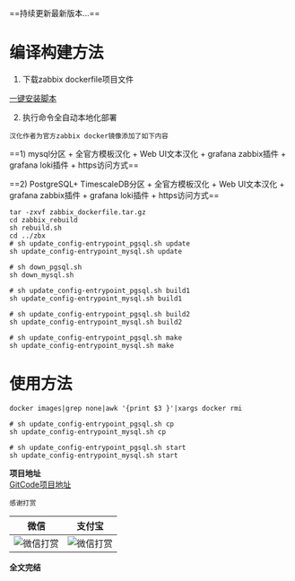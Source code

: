 ==持续更新最新版本...==

# 编译构建方法
1. 下载zabbix dockerfile项目文件

[一键安装脚本](https://gitcode.net/1284524409/zabbix/-/archive/zabbix_dockerfile/zabbix-zabbix_dockerfile.tar.gz)

2. 执行命令全自动本地化部署

`汉化作者为官方zabbix docker镜像添加了如下内容`

==1) mysql分区 + 全官方模板汉化 + Web UI文本汉化 + grafana zabbix插件 + grafana loki插件 + https访问方式==

==2) PostgreSQL+ TimescaleDB分区 + 全官方模板汉化 + Web UI文本汉化 + grafana zabbix插件 + grafana loki插件 + https访问方式==

```shell
tar -zxvf zabbix_dockerfile.tar.gz
cd zabbix_rebuild
sh rebuild.sh
cd ../zbx
# sh update_config-entrypoint_pgsql.sh update
sh update_config-entrypoint_mysql.sh update

# sh down_pgsql.sh
sh down_mysql.sh

# sh update_config-entrypoint_pgsql.sh build1
sh update_config-entrypoint_mysql.sh build1

# sh update_config-entrypoint_pgsql.sh build2
sh update_config-entrypoint_mysql.sh build2

# sh update_config-entrypoint_pgsql.sh make
sh update_config-entrypoint_mysql.sh make
```

# 使用方法

```shell
docker images|grep none|awk '{print $3 }'|xargs docker rmi

# sh update_config-entrypoint_pgsql.sh cp
sh update_config-entrypoint_mysql.sh cp

# sh update_config-entrypoint_pgsql.sh start
sh update_config-entrypoint_mysql.sh start
```

**项目地址**  
[GitCode项目地址](https://gitcode.net/1284524409/zabbix/-/tree/zabbix_docker)

`感谢打赏`  
  
| 微信                        |支付宝|  
|---------------------------|---|  
|  ![微信打赏](https://gitcode.net/1284524409/zabbix/-/raw/rocky_8_zabbix_6.0.x_mysql/thanks_wx.jpg) |![微信打赏](https://gitcode.net/1284524409/zabbix/-/raw/rocky_8_zabbix_6.0.x_mysql/thanks_zfb.jpg)|  
  
  
**全文完结**